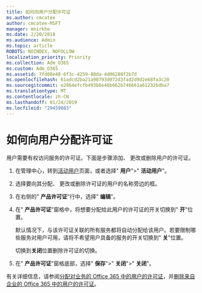```yaml
---
title: 如何向用户分配许可证
ms.author: cmcatee
author: cmcatee-MSFT
manager: mnirkhe
ms.date: 2/20/2018
ms.audience: Admin
ms.topic: article
ROBOTS: NOINDEX, NOFOLLOW
localization_priority: Priority
ms.collection: Adm_O365
ms.custom: Adm_O365
ms.assetid: 7fd08e48-6f3c-4259-88da-4d06288f2b7d
ms.openlocfilehash: 61adcd2ba21a98793d072d3fad2d9d2e68fa3c20
ms.sourcegitcommit: e2864efcfb493b6e46b662b746661a61232bdba7
ms.translationtype: MT
ms.contentlocale: zh-CN
ms.lasthandoff: 01/24/2019
ms.locfileid: "29459883"
---
```

# <a name="how-to-assign-a-license-to-a-user"></a>如何向用户分配许可证

用户需要有权访问服务的许可证。下面是步骤添加、 更改或删除用户的许可证。
  
1. 在管理中心，转到[活动用户](https://go.microsoft.com/fwlink/p/?linkid=834822)页面，或者选择" **用户**"\>" **活动用户**"。
    
2. 选择要向其分配、 更改或删除许可证的用户的名称旁边的框。
    
3. 在右侧的" **产品许可证**"行中，选择" **编辑**"。
    
4. 在" **产品许可证**"窗格中，将想要分配给此用户的许可证的开关切换到" **开**"位置。 
    
    默认情况下，与该许可证关联的所有服务都将自动分配给该用户。若要限制哪些服务对用户可用，请将不希望用户具备的服务的开关切换到" **关**"位置。 
    
    切换到**关闭**位置删除许可证的切换。 
    
5. 在" **产品许可证**"窗格底部，选择" **保存**"\>" **关闭**"\>" **关闭**"。
    
有关详细信息，请参阅[分配对业务的 Office 365 中的用户的许可证](https://support.office.com/article/997596b5-4173-4627-b915-36abac6786dc)，并[删除来自企业的 Office 365 中的用户的许可证](https://support.office.com/article/9b497c85-d0a4-4735-80fa-d3565bc05bd1)。
  

